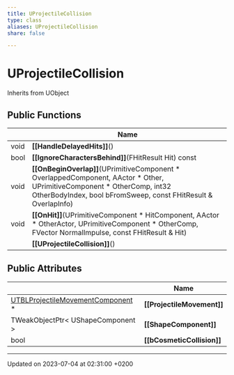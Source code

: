 ```yaml
---
title: UProjectileCollision
type: class
aliases: UProjectileCollision
share: false

---
```


# UProjectileCollision





Inherits from UObject

## Public Functions

|                | Name           |
| -------------- | -------------- |
| void | **[[HandleDelayedHits]]**() |
| bool | **[[IgnoreCharactersBehind]]**(FHitResult Hit) const |
| void | **[[OnBeginOverlap]]**(UPrimitiveComponent * OverlappedComponent, AActor * Other, UPrimitiveComponent * OtherComp, int32 OtherBodyIndex, bool bFromSweep, const FHitResult & OverlapInfo) |
| void | **[[OnHit]]**(UPrimitiveComponent * HitComponent, AActor * OtherActor, UPrimitiveComponent * OtherComp, FVector NormalImpulse, const FHitResult & Hit) |
| | **[[UProjectileCollision]]**() |

## Public Attributes

|                | Name           |
| -------------- | -------------- |
| [UTBLProjectileMovementComponent](/docs/SDK/Source/Classes/classUTBLProjectileMovementComponent.md) * | **[[ProjectileMovement]]**  |
| TWeakObjectPtr< UShapeComponent > | **[[ShapeComponent]]**  |
| bool | **[[bCosmeticCollision]]**  |

-------------------------------

Updated on 2023-07-04 at 02:31:00 +0200